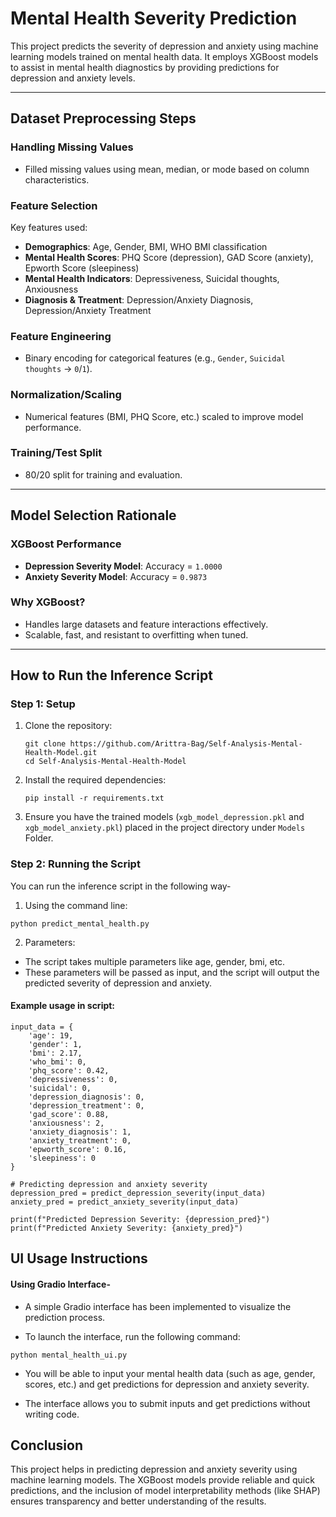 # Mental Health Severity Prediction

This project predicts the severity of depression and anxiety using machine learning models trained on mental health data. It employs XGBoost models to assist in mental health diagnostics by providing predictions for depression and anxiety levels.

---

## Dataset Preprocessing Steps

### Handling Missing Values
- Filled missing values using mean, median, or mode based on column characteristics.

### Feature Selection
Key features used:
- **Demographics**: Age, Gender, BMI, WHO BMI classification
- **Mental Health Scores**: PHQ Score (depression), GAD Score (anxiety), Epworth Score (sleepiness)
- **Mental Health Indicators**: Depressiveness, Suicidal thoughts, Anxiousness
- **Diagnosis & Treatment**: Depression/Anxiety Diagnosis, Depression/Anxiety Treatment

### Feature Engineering
- Binary encoding for categorical features (e.g., `Gender`, `Suicidal thoughts` → `0`/`1`).

### Normalization/Scaling
- Numerical features (BMI, PHQ Score, etc.) scaled to improve model performance.

### Training/Test Split
- 80/20 split for training and evaluation.

---

## Model Selection Rationale

### XGBoost Performance
- **Depression Severity Model**: Accuracy = `1.0000`
- **Anxiety Severity Model**: Accuracy = `0.9873`

### Why XGBoost?
- Handles large datasets and feature interactions effectively.
- Scalable, fast, and resistant to overfitting when tuned.

---

## How to Run the Inference Script

### Step 1: Setup
1. Clone the repository:
   ```
   git clone https://github.com/Arittra-Bag/Self-Analysis-Mental-Health-Model.git
   cd Self-Analysis-Mental-Health-Model
    ```
2. Install the required dependencies:
    ```
    pip install -r requirements.txt
    ```
3. Ensure you have the trained models (`xgb_model_depression.pkl` and `xgb_model_anxiety.pkl`) placed in the project directory under `Models` Folder.

### Step 2: Running the Script
You can run the inference script in the following way-

1. Using the command line:
```
python predict_mental_health.py
```
2. Parameters:

- The script takes multiple parameters like age, gender, bmi, etc.
- These parameters will be passed as input, and the script will output the predicted severity of depression and anxiety.
#### Example usage in script:
```
input_data = {
    'age': 19,
    'gender': 1,
    'bmi': 2.17,
    'who_bmi': 0,
    'phq_score': 0.42,
    'depressiveness': 0,
    'suicidal': 0,
    'depression_diagnosis': 0,
    'depression_treatment': 0,
    'gad_score': 0.88,
    'anxiousness': 2,
    'anxiety_diagnosis': 1,
    'anxiety_treatment': 0,
    'epworth_score': 0.16,
    'sleepiness': 0
}

# Predicting depression and anxiety severity
depression_pred = predict_depression_severity(input_data)
anxiety_pred = predict_anxiety_severity(input_data)

print(f"Predicted Depression Severity: {depression_pred}")
print(f"Predicted Anxiety Severity: {anxiety_pred}")
```
## UI Usage Instructions

#### Using Gradio Interface-

- A simple Gradio interface has been implemented to visualize the prediction process.

- To launch the interface, run the following command:
```
python mental_health_ui.py
```

- You will be able to input your mental health data (such as age, gender, scores, etc.) and get predictions for depression and anxiety severity.

- The interface allows you to submit inputs and get predictions without writing code.

## Conclusion
This project helps in predicting depression and anxiety severity using machine learning models. The XGBoost models provide reliable and quick predictions, and the inclusion of model interpretability methods (like SHAP) ensures transparency and better understanding of the results.

